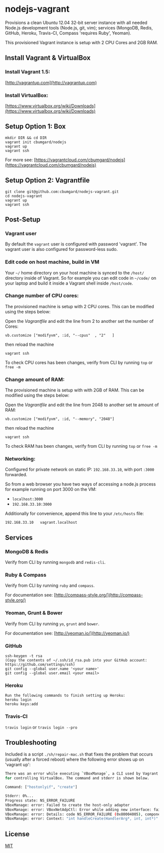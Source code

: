 # nodejs-vagrant

Provisions a clean Ubuntu 12.04 32-bit server instance with all needed Node.js development tools (Node.js, git, vim); services (MongoDB, Redis, GitHub, Heroku, Travis-CI, Compass 'requires Ruby', Yeoman).

This provisioned Vagrant instance is setup with 2 CPU Cores and 2GB RAM.

## Install Vagrant & VirtualBox

### Install Vagrant 1.5:
[http://vagrantup.com](http://vagrantup.com)

### Install VirtualBox:
[https://www.virtualbox.org/wiki/Downloads](https://www.virtualbox.org/wiki/Downloads)

## Setup Option 1: Box

```
mkdir DIR && cd DIR
vagrant init cbumgard/nodejs
vagrant up
vagrant ssh
```

For more see: [https://vagrantcloud.com/cbumgard/nodejs](https://vagrantcloud.com/cbumgard/nodejs)

## Setup Option 2: Vagrantfile

```
git clone git@github.com:cbumgard/nodejs-vagrant.git
cd nodejs-vagrant
vagrant up
vagrant ssh
```

## Post-Setup

### Vagrant user

By default the ```vagrant``` user is configured with password 'vagrant'. The vagrant user is also configured for password-less sudo.

### Edit code on host machine, build in VM

Your ```~/``` home directory on your host machine is synced to the ```/host/``` directory inside of Vagrant. So for example you can edit code in ```~/code/``` on your laptop and build it inside a Vagrant shell inside ```/host/code```.


### Change number of CPU cores:

The provisioned machine is setup with 2 CPU cores. This can be  modified using the steps below:

Open the *Vagrantfile* and edit the line from 2 to another set the number of Cores:
```
vb.customize ["modifyvm", :id, "--cpus"  , "2"   ]
```

then reload the machine
```
vagrant ssh
```

To check CPU cores has been changes, verify from CLI by running ```top``` or ```free -m```


### Change amount of RAM:

The provisioned machine is setup with with 2GB of RAM. This can be  modified using the steps below:

Open the *Vagrantfile* and edit the line from 2048 to another set te amount of RAM:
```
vb.customize ["modifyvm", :id, "--memory", "2048"]
```

then reload the machine
```
vagrant ssh
```

To check RAM has been changes, verify from CLI by running ```top``` or ```free -m```

### Networking:

Configured for private network on static IP: ```192.168.33.10```, with port ```:3000``` forwarded.

So from a web browser you have two ways of accessing a node.js process for example running on port 3000 on the VM:

* ```localhost:3000```
* ```192.168.33.10:3000```

Additionally for convenience, append this line to your ```/etc/hosts``` file:

```192.168.33.10   vagrant.localhost```

## Services

### MongoDB & Redis

Verify from CLI by running ```mongodb``` and ```redis-cli```.


### Ruby & Compass

Verify from CLI by running ```ruby``` and ```compass```.

For documentation see: [http://compass-style.org/](http://compass-style.org/)

### Yeoman, Grunt & Bower

Verify from CLI by running ```yo```, ```grunt``` and ```bower```.

For documentation see: [http://yeoman.io/](http://yeoman.io/)


### GitHub

```
ssh-keygen -t rsa
(Copy the contents of ~/.ssh/id_rsa.pub into your GitHub account: https://github.com/settings/ssh)
git config --global user.name '<your name>'
git config --global user.email <your email>
```

### Heroku

```
Run the following commands to finish setting up Heroku:
heroku login
heroku keys:add
```

### Travis-CI

```travis login```
or
```travis login --pro```

## Troubleshooting

Included is a script ```./sh/repair-mac.sh``` that fixes the problem that occurs (usually after a forced reboot) where the following error shows up on 'vagrant up':

```bash
There was an error while executing `VBoxManage`, a CLI used by Vagrant
for controlling VirtualBox. The command and stderr is shown below.

Command: ["hostonlyif", "create"]

Stderr: 0%...
Progress state: NS_ERROR_FAILURE
VBoxManage: error: Failed to create the host-only adapter
VBoxManage: error: VBoxNetAdpCtl: Error while adding new interface: failed to open /dev/vboxnetctl: No such file or directory
VBoxManage: error: Details: code NS_ERROR_FAILURE (0x80004005), component HostNetworkInterface, interface IHostNetworkInterface
VBoxManage: error: Context: "int handleCreate(HandlerArg*, int, int*)" at line 66 of file VBoxManageHostonly.cpp
```

## License

[MIT](https://github.com/dennislo/nodejs-vagrant/blob/master/LICENSE)

